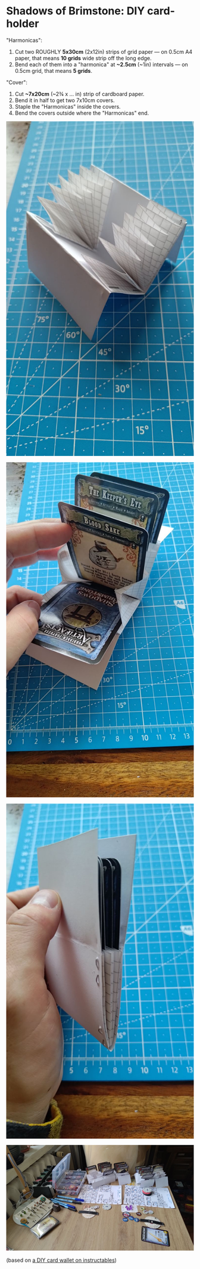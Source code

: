 # Shadows of Brimstone: DIY card-holder

"Harmonicas":
1. Cut two ROUGHLY **5x30cm** (2x12in) strips of grid paper — on 0.5cm A4 paper, that means **10 grids** wide strip off the long edge.
2. Bend each of them into a "harmonica" at **~2.5cm** (~1in) intervals — on 0.5cm grid, that means **5 grids**.

"Cover":
1. Cut **~7x20cm** (~2¾ x ... in) strip of cardboard paper.
2. Bend it in half to get two 7x10cm covers.
3. Staple the "Harmonicas" inside the covers.
4. Bend the covers outside where the "Harmonicas" end.

![P_20230803_121619](sob-cardholder-10.jpg)

![P_20230803_121753](sob-cardholder-11.jpg)

![P_20230803_121711](sob-cardholder-12.jpg)

![P_20230803_121854](sob-cardholder-13.jpg)

(based on [a DIY card wallet on instructables](https://www.instructables.com/Accordion-Style-Card-Wallet/))

